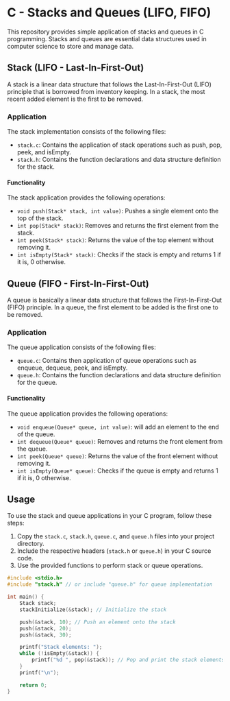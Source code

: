 # C - Stacks and Queues (LIFO, FIFO)

This repository provides simple application of stacks and queues in C programming. Stacks and queues are essential data structures used in computer science to store and manage data.

## Stack (LIFO - Last-In-First-Out)

A stack is a linear data structure that follows the Last-In-First-Out (LIFO) principle that is borrowed from inventory keeping. In a stack, the most recent added element is the first to be removed.

### Application

The stack implementation consists of the following files:

- `stack.c`: Contains the application of stack operations such as push, pop, peek, and isEmpty.
- `stack.h`: Contains the function declarations and data structure definition for the stack.

#### Functionality

The stack application provides the following operations:

- `void push(Stack* stack, int value)`: Pushes a single element onto the top of the stack.
- `int pop(Stack* stack)`: Removes and returns the first element from the stack.
- `int peek(Stack* stack)`: Returns the value of the top element without removing it.
- `int isEmpty(Stack* stack)`: Checks if the stack is empty and returns 1 if it is, 0 otherwise.

## Queue (FIFO - First-In-First-Out)

A queue is basically a linear data structure that follows the First-In-First-Out (FIFO) principle. In a queue, the first element to be added is the first one to be removed.

### Application

The queue application consists of the following files:

- `queue.c`: Contains then application of queue operations such as enqueue, dequeue, peek, and isEmpty.
- `queue.h`: Contains the function declarations and data structure definition for the queue.

#### Functionality

The queue application provides the following operations:

- `void enqueue(Queue* queue, int value)`: will add an element to the end of the queue.
- `int dequeue(Queue* queue)`: Removes and returns the front element from the queue.
- `int peek(Queue* queue)`: Returns the value of the front element without removing it.
- `int isEmpty(Queue* queue)`: Checks if the queue is empty and returns 1 if it is, 0 otherwise.

## Usage

To use the stack and queue applications  in your C program, follow these steps:

1. Copy the `stack.c`, `stack.h`, `queue.c`, and `queue.h` files into your project directory.
1. Include the respective headers (`stack.h` or `queue.h`) in your C source code.
1. Use the provided functions to perform stack or queue operations.

```c
#include <stdio.h>
#include "stack.h" // or include "queue.h" for queue implementation

int main() {
    Stack stack;
    stackInitialize(&stack); // Initialize the stack

    push(&stack, 10); // Push an element onto the stack
    push(&stack, 20);
    push(&stack, 30);

    printf("Stack elements: ");
    while (!isEmpty(&stack)) {
        printf("%d ", pop(&stack)); // Pop and print the stack elements
    }
    printf("\n");

    return 0;
}
```
